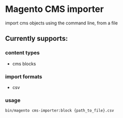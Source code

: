 # Magento CMS importer 

import cms objects using the command line, from a file

## Currently supports:

### content types
- cms blocks

### import formats
- csv 

### usage

``bin/magento cms-importer:block {path_to_file}.csv``